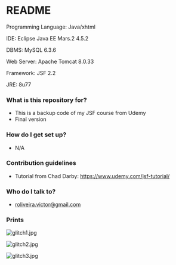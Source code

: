 # README #

Programming Language: Java/xhtml 

IDE: Eclipse Java EE Mars.2 4.5.2

DBMS: MySQL 6.3.6

Web Server: Apache Tomcat 8.0.33

Framework: JSF 2.2 

JRE: 8u77



### What is this repository for? ###

   * This is a backup code of my JSF course from Udemy
   * Final version

### How do I get set up? ###

   * N/A

### Contribution guidelines ###

   * Tutorial from Chad Darby: https://www.udemy.com/jsf-tutorial/

### Who do I talk to? ###

   * roliveira.victor@gmail.com

### Prints ###

   ![glitch1.jpg](https://bitbucket.org/repo/RqpGRk/images/336663763-glitch1.jpg)


   ![glitch2.jpg](https://bitbucket.org/repo/RqpGRk/images/3847630999-glitch2.jpg)


   ![glitch3.jpg](https://bitbucket.org/repo/RqpGRk/images/3750587286-glitch3.jpg)